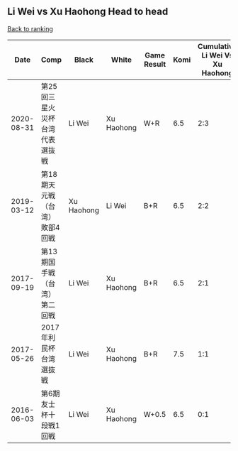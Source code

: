 ## Li Wei vs Xu Haohong Head to head

[Back to ranking](../../index.md)




| **Date** | **Comp** | **Black** | **White** | **Game Result** | **Komi** | **Cumulative Li Wei Vs Xu Haohong** | **Li Wei Streak** | **Xu Haohong Streak** | 
| --- | --- | --- | --- | --- | --- | --- | --- | --- |
| 2020-08-31 | 第25回三星火災杯台湾代表選抜戦 | Li Wei | Xu Haohong | W+R | 6.5 | 2:3 | 0 | 2 | 
| 2019-03-12 | 第18期天元戦（台湾）敗部4回戦 | Xu Haohong | Li Wei | B+R | 6.5 | 2:2 | 0 | 1 | 
| 2017-09-19 | 第13期国手戦（台湾）第二回戦 | Li Wei | Xu Haohong | B+R | 6.5 | 2:1 | 2 | 0 | 
| 2017-05-26 | 2017年利民杯台湾選抜戦 | Li Wei | Xu Haohong | B+R | 7.5 | 1:1 | 1 | 0 | 
| 2016-06-03 | 第6期友士杯十段戦1回戦 | Li Wei | Xu Haohong | W+0.5 | 6.5 | 0:1 | 0 | 1 |




